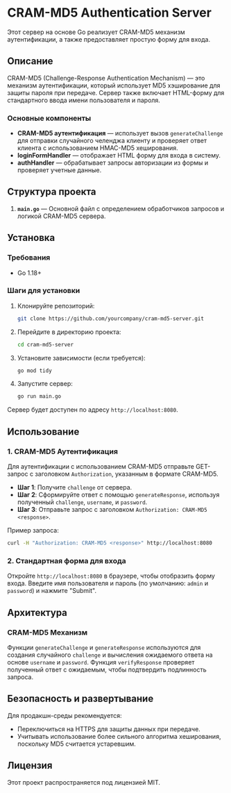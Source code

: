 
# CRAM-MD5 Authentication Server

Этот сервер на основе Go реализует CRAM-MD5 механизм аутентификации, а также предоставляет простую форму для входа.

## Описание

CRAM-MD5 (Challenge-Response Authentication Mechanism) — это механизм аутентификации, который использует MD5 хэширование для защиты пароля при передаче. Сервер также включает HTML-форму для стандартного ввода имени пользователя и пароля.

### Основные компоненты

- **CRAM-MD5 аутентификация** — использует вызов `generateChallenge` для отправки случайного челенджа клиенту и проверяет ответ клиента с использованием HMAC-MD5 хеширования.
- **loginFormHandler** — отображает HTML форму для входа в систему.
- **authHandler** — обрабатывает запросы авторизации из формы и проверяет учетные данные.

## Структура проекта

1. **`main.go`** — Основной файл с определением обработчиков запросов и логикой CRAM-MD5 сервера.

## Установка

### Требования

- Go 1.18+

### Шаги для установки

1. Клонируйте репозиторий:
    ```bash
    git clone https://github.com/yourcompany/cram-md5-server.git
    ```

2. Перейдите в директорию проекта:
    ```bash
    cd cram-md5-server
    ```

3. Установите зависимости (если требуется):
    ```bash
    go mod tidy
    ```

4. Запустите сервер:
    ```bash
    go run main.go
    ```

Сервер будет доступен по адресу `http://localhost:8080`.

## Использование

### 1. CRAM-MD5 Аутентификация

Для аутентификации с использованием CRAM-MD5 отправьте GET-запрос с заголовком `Authorization`, указанным в формате CRAM-MD5.

- **Шаг 1**: Получите `challenge` от сервера.
- **Шаг 2**: Сформируйте ответ с помощью `generateResponse`, используя полученный `challenge`, `username`, и `password`.
- **Шаг 3**: Отправьте запрос с заголовком `Authorization: CRAM-MD5 <response>`.

Пример запроса:
```bash
curl -H "Authorization: CRAM-MD5 <response>" http://localhost:8080
```

### 2. Стандартная форма для входа

Откройте `http://localhost:8080` в браузере, чтобы отобразить форму входа. Введите имя пользователя и пароль (по умолчанию: `admin` и `password`) и нажмите "Submit".

## Архитектура

### CRAM-MD5 Механизм

Функции `generateChallenge` и `generateResponse` используются для создания случайного `challenge` и вычисления ожидаемого ответа на основе `username` и `password`. Функция `verifyResponse` проверяет полученный ответ с ожидаемым, чтобы подтвердить подлинность запроса.

## Безопасность и развертывание

Для продакшн-среды рекомендуется:

- Переключиться на HTTPS для защиты данных при передаче.
- Учитывать использование более сильного алгоритма хеширования, поскольку MD5 считается устаревшим.

## Лицензия

Этот проект распространяется под лицензией MIT.
